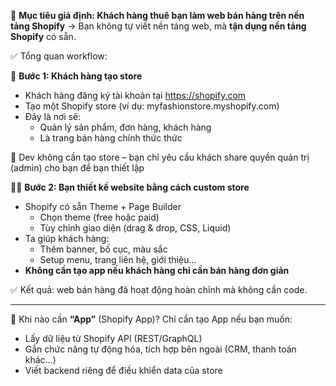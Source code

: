 🧩 **Mục tiêu giả định: Khách hàng thuê bạn làm web bán hàng trên nền tảng Shopify** → Bạn không tự viết nền tảng web, mà **tận dụng nền tảng Shopify** có sẵn.

✅ Tổng quan workflow:

🧱 **Bước 1: Khách hàng tạo store**

- Khách hàng đăng ký tài khoản tại https://shopify.com
- Tạo một Shopify store (ví dụ: myfashionstore.myshopify.com)
- Đây là nơi sẽ: 
    - Quản lý sản phẩm, đơn hàng, khách hàng 
    - Là trang bán hàng chính thức thức

📌 Dev không cần tạo store – bạn chỉ yêu cầu khách share quyền quản trị (admin) cho bạn để bạn thiết lập

🧑‍💻 **Bước 2: Bạn thiết kế website bằng cách custom store**
- Shopify có sẵn Theme + Page Builder
    - Chọn theme (free hoặc paid)
    - Tùy chỉnh giao diện (drag & drop, CSS, Liquid)
- Ta giúp khách hàng:
    - Thêm banner, bố cục, màu sắc
    - Setup menu, trang liên hệ, giới thiệu…
- **Không cần tạo app nếu khách hàng chỉ cần bán hàng đơn giản**

✅ Kết quả: web bán hàng đã hoạt động hoàn chỉnh mà không cần code.

---

🔧 Khi nào cần **“App”** (Shopify App)? Chỉ cần tạo App nếu bạn muốn:
- Lấy dữ liệu từ Shopify API (REST/GraphQL)
- Gắn chức năng tự động hóa, tích hợp bên ngoài (CRM, thanh toán khác…)
- Viết backend riêng để điều khiển data của store